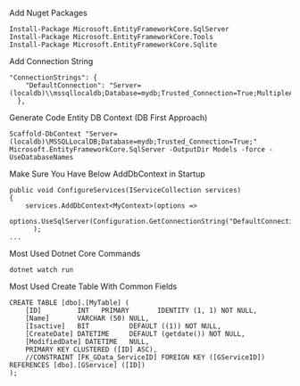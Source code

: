 
Add Nuget Packages
```
Install-Package Microsoft.EntityFrameworkCore.SqlServer
Install-Package Microsoft.EntityFrameworkCore.Tools
Install-Package Microsoft.EntityFrameworkCore.Sqlite
```

Add Connection String
```
"ConnectionStrings": {
    "DefaultConnection": "Server=(localdb)\\mssqllocaldb;Database=mydb;Trusted_Connection=True;MultipleActiveResultSets=true"
  },
```

Generate Code Entity DB Context (DB First Approach)
```
Scaffold-DbContext "Server=(localdb)\MSSQLLocalDB;Database=mydb;Trusted_Connection=True;" Microsoft.EntityFrameworkCore.SqlServer -OutputDir Models -force -UseDatabaseNames
```

Make Sure You Have Below AddDbContext in Startup
```
public void ConfigureServices(IServiceCollection services)
{
    services.AddDbContext<MyContext>(options =>
      options.UseSqlServer(Configuration.GetConnectionString("DefaultConnection"))
      );
...
```
Most Used Dotnet Core Commands
```
dotnet watch run
```
Most Used Create Table With Common Fields
```	
CREATE TABLE [dbo].[MyTable] (
    [ID]         INT   PRIMARY       IDENTITY (1, 1) NOT NULL,
    [Name]       VARCHAR (50) NULL,
    [Isactive]   BIT          DEFAULT ((1)) NOT NULL,
    [CreateDate] DATETIME     DEFAULT (getdate()) NOT NULL,
    [ModifiedDate] DATETIME   NULL,
    PRIMARY KEY CLUSTERED ([ID] ASC),
    //CONSTRAINT [FK_GData_ServiceID] FOREIGN KEY ([GServiceID]) REFERENCES [dbo].[GService] ([ID])
);
